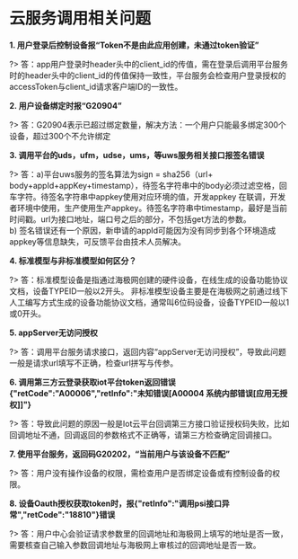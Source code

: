 # 云服务调用相关问题

**1. 用户登录后控制设备报“Token不是由此应用创建，未通过token验证”**

?> 答：app用户登录时header头中的client_id的传值，需在登录后调用平台服务时的header头中的client_id的传值保持一致性，平台服务会检查用户登录授权的accessToken与client_id请求客户端ID的一致性。



**2. 用户设备绑定时报“G20904”**

?> 答：G20904表示已超过绑定数量，解决方法：一个用户只能最多绑定300个设备，超过300个不允许绑定


**3. 调用平台的uds，ufm，udse，ums，等uws服务相关接口报签名错误**

?>  答：a)平台uws服务的签名算法为sign = sha256（url+ body+appId+appKey+timestamp），待签名字符串中的body必须过滤空格，回车字符。待签名字符串中appkey使用对应环境的值，开发appkey 在联调，开发者环境中使用，生产使用生产appkey。待签名字符串中timestamp，最好是当前时间戳。url为接口地址，端口号之后的部分，不包括get方法的参数。<br/>
b) 签名错误还有一个原因，新申请的appId可能因为没有同步到各个环境造成appkey等信息缺失，可反馈平台由技术人员解决。


**4. 标准模型与非标准模型如何区分？**

?>  答：标准模型设备是指通过海极网创建的硬件设备，在线生成的设备功能协议文档，设备TYPEID一般以2开头。
非标准模型设备主要是在海极网之前通过线下人工编写方式生成的设备功能协议文档，通常叫6位码设备，设备TYPEID一般以1或0开头。


**5. appServer无访问授权**

?>  答：调用平台服务请求接口，返回内容“appServer无访问授权”，导致此问题一般是请求url填写不正确，检查url拼写与传参。



**6. 调用第三方云登录获取iot平台token返回错误{"retCode":"A00006","retInfo":"未知错误[A00004 系统内部错误[应用无授权]]"}**

?>  答：导致此问题的原因一般是Iot云平台回调第三方接口验证授权码失败，比如回调地址不通，回调返回的参数格式不正确等，请第三方检查确定回调接口。

**7. 使用平台服务，返回码G20202，“当前用户与该设备不匹配”**

?>  答：用户没有操作设备的权限，需检查用户是否绑定设备或有控制设备的权限。

**8. 设备Oauth授权获取token时，报{"retInfo":"调用psi接口异常","retCode":"18810"}错误**

?>  答：用户中心会验证请求参数里的回调地址和海极网上填写的地址是否一致，需要核查自己输入参数回调地址与海极网上审核过的回调地址是否一致。


